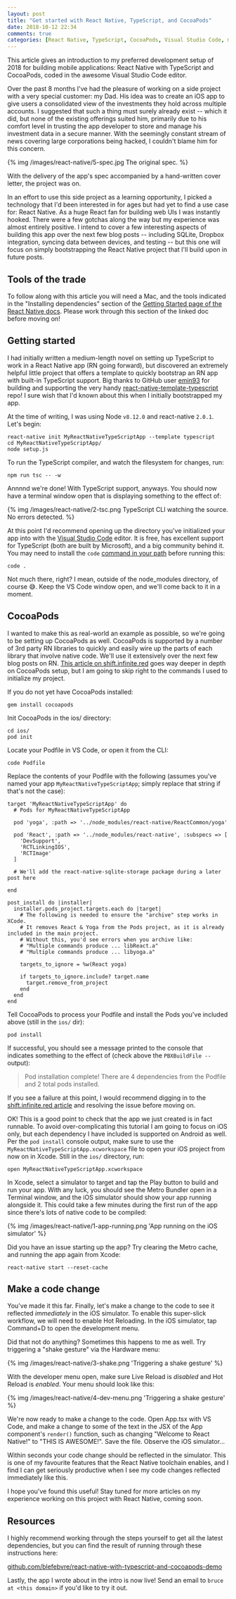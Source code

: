 ```yaml
---
layout: post
title: "Get started with React Native, TypeScript, and CocoaPods"
date: 2018-10-12 22:34
comments: true
categories: [React Native, TypeScript, CocoaPods, Visual Studio Code, mobile, apps]
---
```

This article gives an introduction to my preferred development setup of 2018 for building mobile applications: React Native with TypeScript and CocoaPods, coded in the awesome Visual Studio Code editor.

Over the past 8 months I've had the pleasure of working on a side project with a very special customer: my Dad. His idea was to create an iOS app to give users a consolidated view of the investments they hold across multiple accounts. I suggested that such a thing must surely already exist -- which it did, but none of the existing offerings suited him, primarily due to his comfort level in trusting the app developer to store and manage his investment data in a secure manner. With the seemingly constant stream of news covering large corporations being hacked, I couldn't blame him for this concern. 

{% img /images/react-native/5-spec.jpg The original spec. %}

With the delivery of the app's spec accompanied by a hand-written cover letter, the project was on.

<!-- more -->

<!-- 
The solution we came up with was one where the data would be stored locally on-device, which we found to have a number of benefits:

- There would be no server for us to manage, patch, keep online, and serve as a single point of failure for the app
- There would be no server-side code to develop, debug, load test, and monitor
- The app would work offline out-of-the-box, since this would be the primary use case
- If our users' wished to sync their data with another device, the app could be integrated with a service like Dropbox (a pattern we'd seen work well in other apps, such as [1Password](https://1password.com/))
-->

<!--
We were sold on the approach, and I began looking into options for storing relational data device-side with minimal overhead. SQLite quickly became the natural choice: it's fast, rock solid, and has been battle tested for years across a huge array of platforms and devices. 
-->

In an effort to use this side project as a learning opportunity, I picked a technology that I'd been interested in for ages but had yet to find a use case for: React Native. As a huge React fan for building web UIs I was instantly hooked. There were a few gotchas along the way but my experience was almost entirely positive. I intend to cover a few interesting aspects of building this app over the next few blog posts -- including SQLite, Dropbox integration, syncing data between devices, and testing -- but this one will focus on simply bootstrapping the React Native project that I'll build upon in future posts. 


## Tools of the trade

To follow along with this article you will need a Mac, and the tools indicated in the "Installing dependencies" section of the [Getting Started page of the React Native docs](https://facebook.github.io/react-native/docs/getting-started.html#installing-dependencies). Please work through this section of the linked doc before moving on!


## Getting started

I had initially written a medium-length novel on setting up TypeScript to work in a React Native app (RN going forward), but discovered an extremely helpful little project that offers a template to quickly bootstrap an RN app with built-in TypeScript support. Big thanks to GitHub user [emin93](https://github.com/emin93) for building and supporting the very handy [react-native-template-typescript](https://github.com/emin93/react-native-template-typescript) repo! I sure wish that I'd known about this when I initially bootstrapped my app.

At the time of writing, I was using Node `v8.12.0` and react-native `2.0.1`. Let's begin:

    react-native init MyReactNativeTypeScriptApp --template typescript
    cd MyReactNativeTypeScriptApp/
    node setup.js

To run the TypeScript compiler, and watch the filesystem for changes, run:

    npm run tsc -- -w

Annnnd we're done! With TypeScript support, anyways. You should now have a terminal window open that is displaying something to the effect of:

{% img /images/react-native/2-tsc.png TypeScript CLI watching the source. No errors detected. %}

At this point I'd recommend opening up the directory you've initialized your app into with the [Visual Studio Code]() editor. It is free, has excellent support for TypeScript (both are built by Microsoft), and a big community behind it. You may need to install the `code` [command in your path](https://code.visualstudio.com/docs/setup/mac#_launching-from-the-command-line) before running this:

    code .

Not much there, right? I mean, outside of the node_modules directory, of course 😅. Keep the VS Code window open, and we'll come back to it in a moment.


## CocoaPods

I wanted to make this as real-world an example as possible, so we're going to be setting up CocoaPods as well. CocoaPods is supported by a number of 3rd party RN libraries to quickly and easily wire up the parts of each library that involve native code. We'll use it extensively over the next few blog posts on RN. [This article on shift.infinite.red](https://shift.infinite.red/beginner-s-guide-to-using-cocoapods-with-react-native-46cb4d372995) goes way deeper in depth on CocoaPods setup, but I am going to skip right to the commands I used to initialize my project.

If you do not yet have CocoaPods installed:

    gem install cocoapods

Init CocoaPods in the ios/ directory:

    cd ios/
    pod init

Locate your Podfile in VS Code, or open it from the CLI:

    code Podfile

Replace the contents of your Podfile with the following (assumes you've named your app `MyReactNativeTypeScriptApp`; simply replace that string if that's not the case):

```
target 'MyReactNativeTypeScriptApp' do
  # Pods for MyReactNativeTypeScriptApp

  pod 'yoga', :path => '../node_modules/react-native/ReactCommon/yoga'

  pod 'React', :path => '../node_modules/react-native', :subspecs => [
    'DevSupport',
    'RCTLinkingIOS',
    'RCTImage'
  ]
  
  # We'll add the react-native-sqlite-storage package during a later post here

end

post_install do |installer|
  installer.pods_project.targets.each do |target|
    # The following is needed to ensure the "archive" step works in XCode.
    # It removes React & Yoga from the Pods project, as it is already included in the main project.
    # Without this, you'd see errors when you archive like:
    # "Multiple commands produce ... libReact.a"
    # "Multiple commands produce ... libyoga.a"

    targets_to_ignore = %w(React yoga)
    
    if targets_to_ignore.include? target.name
      target.remove_from_project
    end
  end
end

```

Tell CocoaPods to process your Podfile and install the Pods you've included above (still in the `ios/` dir):

    pod install

If successful, you should see a message printed to the console that indicates something to the effect of (check above the `PBXBuildFile --` output):

> Pod installation complete! There are 4 dependencies from the Podfile and 2 total pods installed.

If you see a failure at this point, I would recommend digging in to the [shift.infinite.red article](https://shift.infinite.red/beginner-s-guide-to-using-cocoapods-with-react-native-46cb4d372995) and resolving the issue before moving on.

<!-- 

At the time of writing, [facebook/react-native/issues/21310](https://github.com/facebook/react-native/issues/21310) was open which meant that I had to add `@babel/runtime` via npm to enable the RN Metro bundler to correctly create an app bundle:

    npm install --save-dev @babel/runtime

-->

OK! This is a good point to check that the app we just created is in fact runnable. To avoid over-complicating this tutorial I am going to focus on iOS only, but each dependency I have included is supported on Android as well. Per the `pod install` console output, make sure to use the `MyReactNativeTypeScriptApp.xcworkspace` file to open your iOS project from now on in Xcode. Still in the `ios/` directory, run:

    open MyReactNativeTypeScriptApp.xcworkspace

In Xcode, select a simulator to target and tap the Play button to build and run your app. With any luck, you should see the Metro Bundler open in a Terminal window, and the iOS simulator should show your app running alongside it. This could take a few minutes during the first run of the app since there's lots of native code to be compiled:

{% img /images/react-native/1-app-running.png 'App running on the iOS simulator' %}

Did you have an issue starting up the app? Try clearing the Metro cache, and running the app again from Xcode:

    react-native start --reset-cache


## Make a code change

You've made it this far. Finally, let's make a change to the code to see it reflected _immediately_ in the iOS simulator. To enable this super-slick workflow, we will need to enable Hot Reloading. In the iOS simulator, tap Command+D to open the development menu.

Did that not do anything? Sometimes this happens to me as well. Try triggering a "shake gesture" via the Hardware menu:

{% img /images/react-native/3-shake.png 'Triggering a shake gesture' %}

With the developer menu open, make sure Live Reload is _disabled_ and Hot Reload is _enabled_. Your menu should look like this:

{% img /images/react-native/4-dev-menu.png 'Triggering a shake gesture' %}

We're now ready to make a change to the code. Open App.tsx with VS Code, and make a change to some of the text in the JSX of the App component's `render()` function, such as changing "Welcome to React Native!" to "THIS IS AWESOME!". Save the file. Observe the iOS simulator...

Within seconds your code change should be reflected in the simulator. This is one of my favourite features that the React Native toolchain enables, and I find I can get seriously productive when I see my code changes reflected immediately like this. 

I hope you've found this useful! Stay tuned for more articles on my experience working on this project with React Native, coming soon.


## Resources

I highly recommend working through the steps yourself to get all the latest dependencies, but you can find the result of running through these instructions here:

[github.com/blefebvre/react-native-with-typescript-and-cocoapods-demo](https://github.com/blefebvre/react-native-with-typescript-and-cocoapods-demo)

Lastly, the app I wrote about in the intro is now live! Send an email to `bruce at <this domain>` if you'd like to try it out.
